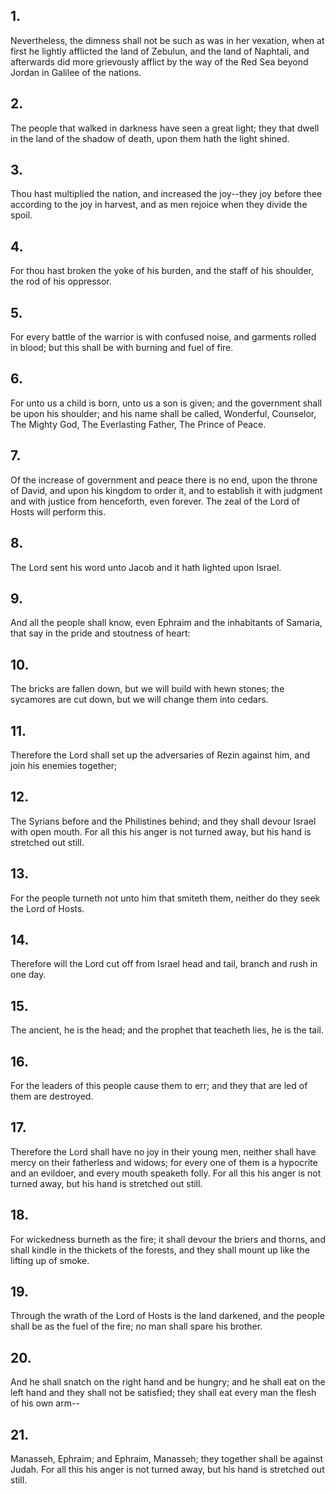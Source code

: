 ## 1.
Nevertheless, the dimness shall not be such as was in her vexation, when at first he lightly afflicted the land of Zebulun, and the land of Naphtali, and afterwards did more grievously afflict by the way of the Red Sea beyond Jordan in Galilee of the nations.
## 2.
The people that walked in darkness have seen a great light; they that dwell in the land of the shadow of death, upon them hath the light shined.
## 3.
Thou hast multiplied the nation, and increased the joy--they joy before thee according to the joy in harvest, and as men rejoice when they divide the spoil.
## 4.
For thou hast broken the yoke of his burden, and the staff of his shoulder, the rod of his oppressor.
## 5.
For every battle of the warrior is with confused noise, and garments rolled in blood; but this shall be with burning and fuel of fire.
## 6.
For unto us a child is born, unto us a son is given; and the government shall be upon his shoulder; and his name shall be called, Wonderful, Counselor, The Mighty God, The Everlasting Father, The Prince of Peace.
## 7.
Of the increase of government and peace there is no end, upon the throne of David, and upon his kingdom to order it, and to establish it with judgment and with justice from henceforth, even forever. The zeal of the Lord of Hosts will perform this.
## 8.
The Lord sent his word unto Jacob and it hath lighted upon Israel.
## 9.
And all the people shall know, even Ephraim and the inhabitants of Samaria, that say in the pride and stoutness of heart:
## 10.
The bricks are fallen down, but we will build with hewn stones; the sycamores are cut down, but we will change them into cedars.
## 11.
Therefore the Lord shall set up the adversaries of Rezin against him, and join his enemies together;
## 12.
The Syrians before and the Philistines behind; and they shall devour Israel with open mouth. For all this his anger is not turned away, but his hand is stretched out still.
## 13.
For the people turneth not unto him that smiteth them, neither do they seek the Lord of Hosts.
## 14.
Therefore will the Lord cut off from Israel head and tail, branch and rush in one day.
## 15.
The ancient, he is the head; and the prophet that teacheth lies, he is the tail.
## 16.
For the leaders of this people cause them to err; and they that are led of them are destroyed.
## 17.
Therefore the Lord shall have no joy in their young men, neither shall have mercy on their fatherless and widows; for every one of them is a hypocrite and an evildoer, and every mouth speaketh folly. For all this his anger is not turned away, but his hand is stretched out still.
## 18.
For wickedness burneth as the fire; it shall devour the briers and thorns, and shall kindle in the thickets of the forests, and they shall mount up like the lifting up of smoke.
## 19.
Through the wrath of the Lord of Hosts is the land darkened, and the people shall be as the fuel of the fire; no man shall spare his brother.
## 20.
And he shall snatch on the right hand and be hungry; and he shall eat on the left hand and they shall not be satisfied; they shall eat every man the flesh of his own arm--
## 21.
Manasseh, Ephraim; and Ephraim, Manasseh; they together shall be against Judah. For all this his anger is not turned away, but his hand is stretched out still.
